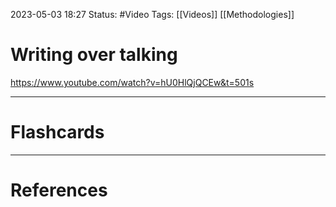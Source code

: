 2023-05-03 18:27
Status: #Video 
Tags: [[Videos]] [[Methodologies]]

# Writing over talking

https://www.youtube.com/watch?v=hU0HlQjQCEw&t=501s

___
# Flashcards



---
# References
